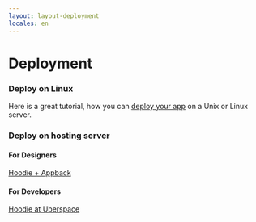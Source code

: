 ```yaml
---
layout: layout-deployment
locales: en
---
```


# Deployment

### Deploy on Linux
Here is a great tutorial, how you can <a href="/deployment/linux.html">deploy your app</a> on a Unix or Linux server.

### Deploy on hosting server
#### For Designers
<a href="https://appback.com/">Hoodie + Appback</a>

#### For Developers
<a href="https://wiki.uberspace.de/cool:hoodie">Hoodie at Uberspace</a>
